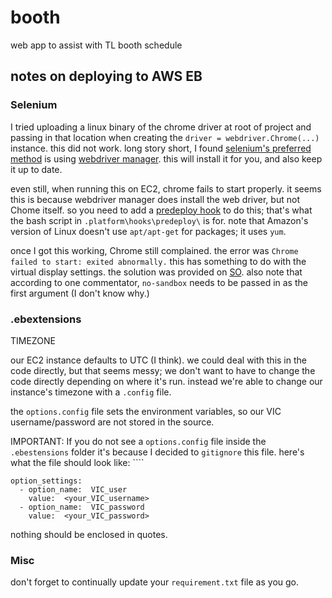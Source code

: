 # booth
 web app to assist with TL booth schedule

 ## notes on deploying to AWS EB

 ### Selenium

 I tried uploading a linux binary of the chrome driver at root of project and passing in that location when creating the `driver = webdriver.Chrome(...)` instance. this did not work. long story short, I found [selenium's preferred method](https://www.selenium.dev/documentation/webdriver/getting_started/install_drivers/#1-driver-management-software) is using [webdriver manager](https://github.com/SergeyPirogov/webdriver_manager). this will install it for you, and also keep it up to date.

 even still, when running this on EC2, chrome fails to start properly. it seems this is because webdriver manager does install the web driver, but not Chome itself. so you need to add a [predeploy hook](https://docs.aws.amazon.com/elasticbeanstalk/latest/dg/platforms-linux-extend.html) to do this; that's what the bash script in `.platform\hooks\predeploy\` is for. note that Amazon's version of Linux doesn't use `apt/apt-get` for packages; it uses `yum`.

 once I got this working, Chrome still complained. the error was `Chrome failed to start: exited abnormally.` this has something to do with the virtual display settings. the solution was provided on [SO](https://stackoverflow.com/questions/22424737/unknown-error-chrome-failed-to-start-exited-abnormally). also note that according to one commentator, `no-sandbox` needs to be passed in as the first argument (I don't know why.)

 ### .ebextensions
TIMEZONE

 our EC2 instance defaults to UTC (I think). we could deal with this in the code directly, but that seems messy; we don't want to have to change the code directly depending on where it's run. instead we're able to change our instance's timezone with a `.config` file.

 the `options.config` file sets the environment variables, so our VIC username/password are not stored in the source.

 IMPORTANT: If you do not see a `options.config` file inside the `.ebestensions` folder it's because I decided to `gitignore` this file. here's what the file should look like:
    ````

    option_settings:
      - option_name:  VIC_user
        value:  <your_VIC_username>
      - option_name:  VIC_password
        value:  <your_VIC_password>

nothing should be enclosed in quotes.

### Misc

don't forget to continually update your `requirement.txt` file as you go.
